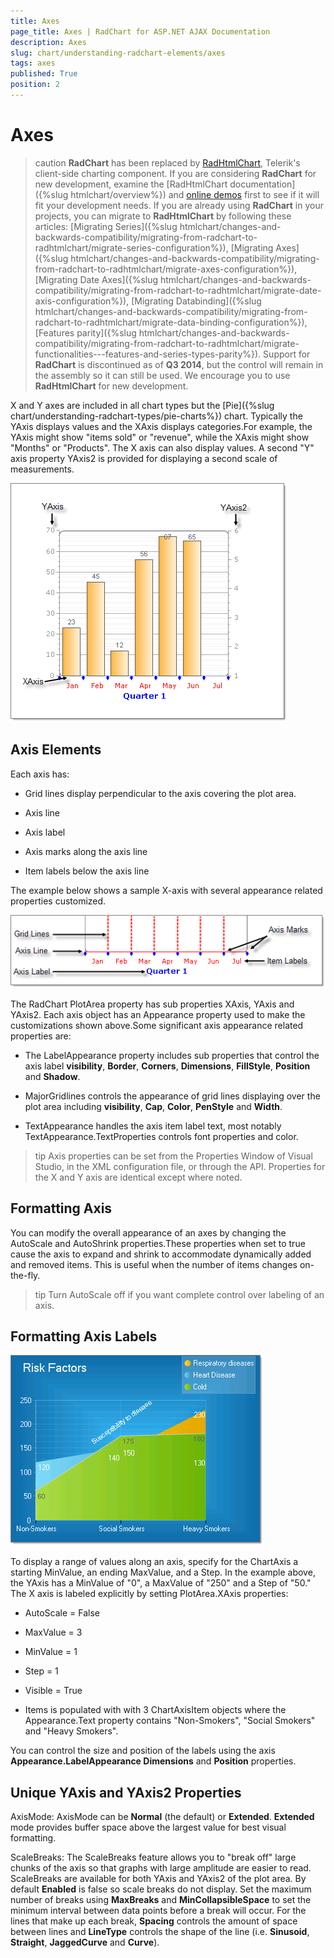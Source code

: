 ```yaml
---
title: Axes
page_title: Axes | RadChart for ASP.NET AJAX Documentation
description: Axes
slug: chart/understanding-radchart-elements/axes
tags: axes
published: True
position: 2
---
```


# Axes

>caution  **RadChart** has been replaced by [RadHtmlChart](http://www.telerik.com/products/aspnet-ajax/html-chart.aspx), Telerik's client-side charting component. If you are considering **RadChart** for new development, examine the [RadHtmlChart documentation]({%slug htmlchart/overview%}) and [online demos](http://demos.telerik.com/aspnet-ajax/htmlchart/examples/overview/defaultcs.aspx) first to see if it will fit your development needs. If you are already using **RadChart** in your projects, you can migrate to **RadHtmlChart** by following these articles: [Migrating Series]({%slug htmlchart/changes-and-backwards-compatibility/migrating-from-radchart-to-radhtmlchart/migrate-series-configuration%}), [Migrating Axes]({%slug htmlchart/changes-and-backwards-compatibility/migrating-from-radchart-to-radhtmlchart/migrate-axes-configuration%}), [Migrating Date Axes]({%slug htmlchart/changes-and-backwards-compatibility/migrating-from-radchart-to-radhtmlchart/migrate-date-axis-configuration%}), [Migrating Databinding]({%slug htmlchart/changes-and-backwards-compatibility/migrating-from-radchart-to-radhtmlchart/migrate-data-binding-configuration%}), [Features parity]({%slug htmlchart/changes-and-backwards-compatibility/migrating-from-radchart-to-radhtmlchart/migrate-functionalities---features-and-series-types-parity%}). Support for **RadChart** is discontinued as of **Q3 2014**, but the control will remain in the assembly so it can still be used. We encourage you to use **RadHtmlChart** for new development.

X and Y axes are included in all chart types but the [Pie]({%slug chart/understanding-radchart-types/pie-charts%}) chart. Typically the YAxis displays values and the XAxis displays categories.For example, the YAxis might show "items sold" or "revenue", while the XAxis might show "Months" or "Products". The X axis can also display values. A second "Y" axis property YAxis2 is provided for displaying a second scale of measurements.

![XAxis, YAxis and YAxis2](images/radchart-understandingelements003.png)

## Axis Elements

Each axis has:

* Grid lines display perpendicular to the axis covering the plot area.

* Axis line

* Axis label

* Axis marks along the axis line

* Item labels below the axis line

The example below shows a sample X-axis with several appearance related properties customized.

![Axis Elements](images/radchart-understandingelements002.png)

The RadChart PlotArea property has sub properties XAxis, YAxis and YAxis2. Each axis object has an Appearance property used to make the customizations shown above.Some significant axis appearance related properties are:

* The LabelAppearance property includes sub properties that control the axis label **visibility**, **Border**, **Corners**, **Dimensions**, **FillStyle**, **Position** and **Shadow**.

* MajorGridlines controls the appearance of grid lines displaying over the plot area including **visibility**, **Cap**, **Color**, **PenStyle** and **Width**.

* TextAppearance handles the axis item label text, most notably TextAppearance.TextProperties controls font properties and color.

>tip Axis properties can be set from the Properties Window of Visual Studio, in the XML configuration file, or through the API. Properties for the X and Y axis are identical except where noted.

## Formatting Axis

You can modify the overall appearance of an axes by changing the AutoScale and AutoShrink properties.These properties when set to true cause the axis to expand and shrink to accommodate dynamically added and removed items. This is useful when the number of items changes on-the-fly.

>tip Turn AutoScale off if you want complete control over labeling of an axis.

## Formatting Axis Labels

![Axis Positioning](images/radchart-understandingelements004.png)

To display a range of values along an axis, specify for the ChartAxis a starting MinValue, an ending MaxValue, and a Step. In the example above, the YAxis has a MinValue of "0", a MaxValue of "250" and a Step of "50." The X axis is labeled explicitly by setting PlotArea.XAxis properties:

* AutoScale = False

* MaxValue = 3

* MinValue = 1

* Step = 1

* Visible = True

* Items is populated with with 3 ChartAxisItem objects where the Appearance.Text property contains "Non-Smokers", "Social Smokers" and "Heavy Smokers".

You can control the size and position of the labels using the axis **Appearance.LabelAppearance Dimensions** and **Position** properties.

## Unique YAxis and YAxis2 Properties

AxisMode: AxisMode can be **Normal** (the default) or **Extended**. **Extended** mode provides buffer space above the largest value for best visual formatting.

ScaleBreaks: The ScaleBreaks feature allows you to "break off" large chunks of the axis so that graphs with large amplitude are easier to read. ScaleBreaks are available for both YAxis and YAxis2 of the plot area. By default **Enabled** is false so scale breaks do not display. Set the maximum number of breaks using **MaxBreaks** and **MinCollapsibleSpace** to set the minimum interval between data points before a break will occur. For the lines that make up each break, **Spacing** controls the amount of space between lines and **LineType** controls the shape of the line (i.e. **Sinusoid**, **Straight**, **JaggedCurve** and **Curve**).


